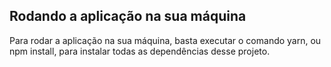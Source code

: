  ## Rodando a aplicação na sua máquina

Para rodar a aplicação na sua máquina, basta executar o comando yarn, ou npm install, para instalar todas as dependências desse projeto.
